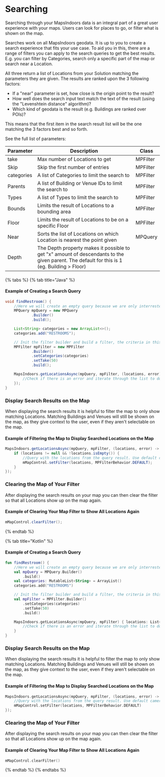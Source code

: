 # Searching

Searching through your MapsIndoors data is an integral part of a great user experience with your maps. Users can look for places to go, or filter what is shown on the map.

Searches work on all MapsIndoors geodata. It is up to you to create a search experience that fits your use case. To aid you in this, there are a range of filters you can apply to the search queries to get the best results. E.g. you can filter by Categories, search only a specific part of the map or search near a Location.

All three return a list of Locations from your Solution matching the parameters they are given. The results are ranked upon the 3 following factors:

* If a "near" parameter is set, how close is the origin point to the result?
* How well does the search input text match the text of the result (using the "Levenshtein distance" algorithm)?
* Which kind of geodata is the result (e.g. Buildings are ranked over POIs)?

This means that the first item in the search result list will be the one matching the 3 factors best and so forth.

See the full list of parameters:

| Parameter  | Description                                                                                                                                 | Class    |
| ---------- | ------------------------------------------------------------------------------------------------------------------------------------------- | -------- |
| take       | Max number of Locations to get                                                                                                              | MPFilter |
| Skip       | Skip the first number of entries                                                                                                            | MPFilter |
| categories | A list of Categories to limit the search to                                                                                                 | MPFilter |
| Parents    | A list of Building or Venue IDs to limit the search to                                                                                      | MPFilter |
| Types      | A list of Types to limit the search to                                                                                                      | MPFilter |
| Bounds     | Limits the result of Locations to a bounding area                                                                                           | MPFilter |
| Floor      | Limits the result of Locations to be on a specific Floor                                                                                    | MPFilter |
| Near       | Sorts the list of Locations on which Location is nearest the point given                                                                    | MPQuery  |
| Depth      | The Depth property makes it possible to get "x" amount of descendants to the given parent. The default for this is 1 (eg. Building > Floor) |          |

#### &#x20;<a href="#example-of-creating-a-search-query" id="example-of-creating-a-search-query"></a>

{% tabs %}
{% tab title="Java" %}

#### Example of Creating a Search Query <a href="#example-of-creating-a-search-query" id="example-of-creating-a-search-query"></a>

```java
void findRestroom() {
    //Here we will create an empty query because we are only interrested in getting locations that match a category. If you want to be more specific here where you can add a query text like "Unisex Restroom"
    MPQuery mpQuery = new MPQuery
            .Builder()
            .build();

    List<String> categories = new ArrayList<>();
    categories.add("RESTROOMS");

    // Init the filter builder and build a filter, the criteria in this case we want maximum 50 restrooms
    MPFilter mpFilter = new MPFilter
            .Builder()
            .setCategories(categories)
            .setTake(50)
            .build();

    MapsIndoors.getLocationsAsync(mpQuery, mpFilter, (locations, error) -> {
        //Check if there is an error and iterate through the list to do what you need with the search
    });
}
```

### Display Search Results on the Map[​](https://docs.mapsindoors.com/searching#display-search-results-on-the-map) <a href="#display-search-results-on-the-map" id="display-search-results-on-the-map"></a>

When displaying the search results it is helpful to filter the map to only show matching Locations. Matching Buildings and Venues will still be shown on the map, as they give context to the user, even if they aren't selectable on the map.

#### Example of Filtering the Map to Display Searched Locations on the Map <a href="#example-of-filtering-the-map-to-display-searched-locations-on-the-map" id="example-of-filtering-the-map-to-display-searched-locations-on-the-map"></a>

```java
MapsIndoors.getLocationsAsync(mpQuery, mpFilter, (locations, error) -> {
    if (locations != null && !locations.isEmpty()) {
        //Query with the locations from the query result. Use default camera behavior
        mMapControl.setFilter(locations, MPFilterBehavior.DEFAULT);
    }
});
```

### Clearing the Map of Your Filter[​](https://docs.mapsindoors.com/searching#clearing-the-map-of-your-filter) <a href="#clearing-the-map-of-your-filter" id="clearing-the-map-of-your-filter"></a>

After displaying the search results on your map you can then clear the filter so that all Locations show up on the map again.

#### Example of Clearing Your Map Filter to Show All Locations Again <a href="#example-of-clearing-your-map-filter-to-show-all-locations-again" id="example-of-clearing-your-map-filter-to-show-all-locations-again"></a>

```java
mMapControl.clearFilter();
```

{% endtab %}

{% tab title="Kotlin" %}

#### Example of Creating a Search Query <a href="#example-of-creating-a-search-query" id="example-of-creating-a-search-query"></a>

```kotlin
fun findRestroom() {
    //Here we will create an empty query because we are only interrested in getting locations that match a category. If you want to be more specific here where you can add a query text like "Unisex Restroom"
    val mpQuery = MPQuery.Builder()
        .build()
    val categories: MutableList<String> = ArrayList()
    categories.add("RESTROOMS")

    // Init the filter builder and build a filter, the criteria in this case we want maximum 50 restrooms
    val mpFilter = MPFilter.Builder()
        .setCategories(categories)
        .setTake(50)
        .build()

    MapsIndoors.getLocationsAsync(mpQuery, mpFilter) { locations: List<MPLocation?>?, error: MIError? ->
        //Check if there is an error and iterate through the list to do what you need with the search
    }
}
```

### Display Search Results on the Map[​](https://docs.mapsindoors.com/searching#display-search-results-on-the-map) <a href="#display-search-results-on-the-map" id="display-search-results-on-the-map"></a>

When displaying the search results it is helpful to filter the map to only show matching Locations. Matching Buildings and Venues will still be shown on the map, as they give context to the user, even if they aren't selectable on the map.

#### Example of Filtering the Map to Display Searched Locations on the Map <a href="#example-of-filtering-the-map-to-display-searched-locations-on-the-map" id="example-of-filtering-the-map-to-display-searched-locations-on-the-map"></a>

```kotlin
MapsIndoors.getLocationsAsync(mpQuery, mpFilter, (locations, error) -> {
    //Query with the locations from the query result. Use default camera behavior
    mMapControl.setFilter(locations, MPFilterBehavior.DEFAULT)
});
```

### Clearing the Map of Your Filter[​](https://docs.mapsindoors.com/searching#clearing-the-map-of-your-filter) <a href="#clearing-the-map-of-your-filter" id="clearing-the-map-of-your-filter"></a>

After displaying the search results on your map you can then clear the filter so that all Locations show up on the map again.

#### Example of Clearing Your Map Filter to Show All Locations Again <a href="#example-of-clearing-your-map-filter-to-show-all-locations-again" id="example-of-clearing-your-map-filter-to-show-all-locations-again"></a>

```kotlin
mMapControl.clearFilter()
```

{% endtab %}
{% endtabs %}
